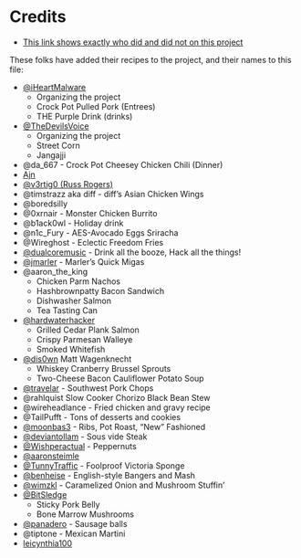 # Credits

- [This link shows exactly who did and did not on this project](https://github.com/DEAD10C5/1337-Noms-The-Hacker-Cookbook/graphs/contributors)

These folks have added their recipes to the project, and their names to this file:

- [@iHeartMalware](https://twitter.com/iheartmalware)
  - Organizing the project
  - Crock Pot Pulled Pork (Entrees)
  - THE Purple Drink (drinks)
- [@TheDevilsVoice](https://twitter.com/TheDevilsVoice)
  - Organizing the project
  - Street Corn
  - Jangajji
- @da_667 - Crock Pot Cheesey Chicken Chili (Dinner)
- [Ajn](https://github.com/x41x41x90)
- [@v3rtig0 (Russ Rogers)](https://twitter.com/v3rtig0)
- @timstrazz aka diff - diff’s Asian Chicken Wings
- @boredsilly
- @0xrnair - Monster Chicken Burrito
- @b1ack0wl - Holiday drink
- @n1c_Fury - AES-Avocado Eggs Sriracha
- @Wireghost - Eclectic Freedom Fries
- [@dualcoremusic](https://twitter.com/dualcoremusic) - Drink all the booze, Hack all the things!
- [@jmarler](https://github.com/jmarler) - Marler’s Quick Migas
- @aaron_the_king
  - Chicken Parm Nachos
  - Hashbrownpatty Bacon Sandwich
  - Dishwasher Salmon
  - Tea Tasting Can
- [@hardwaterhacker](https://twitter.com/hardwaterhacker)
  - Grilled Cedar Plank Salmon
  - Crispy Parmesan Walleye
  - Smoked Whitefish
- [@dis0wn](https://twitter.com/dis0wn_) Matt Wagenknecht
  - Whiskey Cranberry Brussel Sprouts
  - Two-Cheese Bacon Cauliflower Potato Soup
- [@travelar](https://twitter.com/erikburgess_) - Southwest Pork Chops
- @rahlquist Slow Cooker Chorizo Black Bean Stew
- @wireheadlance - Fried chicken and gravy recipe
- @TailPufft - Tons of desserts and cookies
- [@moonbas3](https://twitter.com/moonbas3) - Ribs, Pot Roast, “New” Fashioned
- [@deviantollam](https://twitter.com/deviantollam) - Sous vide Steak
- [@Wishperactual](https://twitter.com/Wishperactual) - Peppernuts
- [@aaronsteimle](https://twitter.com/aaronsteimle)
- [@TunnyTraffic](https://twitter.com/tunnytraffic) - Foolproof Victoria Sponge
- [@benheise](https://twitter.com/benheise) - English-style Bangers and Mash
- [@wimzkl](https://twitter.com/wimzkl) - Caramelized Onion and Mushroom Stuffin’
- [@BitSledge](https://twitter.com/bitsledge)
  - Sticky Pork Belly
  - Bone Marrow Mushrooms
- [@panadero](https://twitter.com/panadero) - Sausage balls
- @tiptone - Mexican Martini
- [leicynthia100](https://github.com/leicynthia100)
